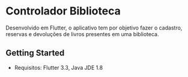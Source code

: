 # Controlador Biblioteca

Desenvolvido em Flutter, o aplicativo tem por objetivo fazer o cadastro, reservas e devoluções de livros presentes em uma biblioteca.

## Getting Started
- Requisitos: Flutter 3.3,
              Java JDE 1.8
             
